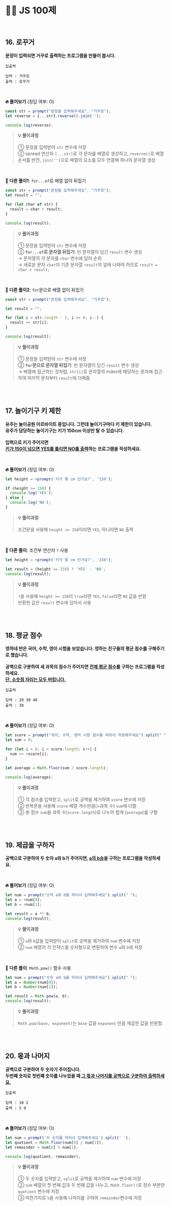 # 🏃‍♂️ JS 100제
<br />

## 16. 로꾸거
**문장이 입력되면 거꾸로 출력하는 프로그램을 만들어 봅시다.**

```
입출력

입력 : 거꾸로
출력 : 로꾸거
```

<br />

**🔥 풀어보기** (정답 여부: O)
```jsx
const str = prompt("문장을 입력해주세요", "거꾸로");
let reverse = [...str].reverse().join('');

console.log(reverse);
```

> **💡 풀이과정**<br /><br />
① 문장을 입력받아 `str` 변수에 저장<br />
② spread 연산자 `[...str]`로 각 문자를 배열로 생성하고, `reverse()`로 배열 순서를 반전, `join('')`으로 배열의 요소를 모두 연결해 하나의 문자열 생성<br />

<br />

**🤔 다른 풀이1**: `for...of`로 배열 없이 뒤집기
```jsx
const str = prompt("문장을 입력해주세요", "거꾸로");
let result = "";

for (let char of str) {
  result = char + result;
}

console.log(result);
```

> **💡 풀이과정**<br /><br />
① 문장을 입력받아 `str` 변수에 저장<br />
② **`for...of`로 문자열 뒤집기**: 빈 문자열이 담긴 `result` 변수 생성<br />
→ 문자열의 각 문자를 `char` 변수에 담아 순회<br />
→ 새로운 문자 `char`이 기존 문자열 `result`의 앞에 나와야 하므로 `result = char + result;`

<br />

**🤔 다른 풀이2**: `for`문으로 배열 없이 뒤집기
```jsx
const str = prompt("문장을 입력해주세요", "거꾸로");

let result = "";

for (let i = str.length - 1; i >= 0; i--) {
  result += str[i];
}

console.log(result);
```

> **💡 풀이과정**<br /><br />
① 문장을 입력받아 `str` 변수에 저장<br />
② **`for`문으로 문자열 뒤집기**: 빈 문자열이 담긴 `result` 변수 생성<br />
→ 배열에 접근하는 것처럼, `str[i]`로 문자열의 index에 해당하는 문자에 접근하여 
마지막 문자부터 `result`에 더해줌

<br /><br />

## 17. 놀이기구 키 제한
**유주는 놀이공원 아르바이트 중입니다. 그런데 놀이기구마다 키 제한이 있습니다.<br />
유주가 담당하는 놀이기구는 키가 150cm 이상만 탈 수 있습니다.<br /><br />
입력으로 키가 주어지면<br />
<u>키가 150이 넘으면 YES를 틀리면 NO를 출력</u>하는 프로그램을 작성하세요.**

<br />

**🔥 풀어보기** (정답 여부: O)
```jsx
let height = +prompt('키가 몇 cm 인가요?', '150');

if (height >= 150) {
  console.log('YES');
} else {
  console.log('NO');
}
```

> **💡 풀이과정**<br /><br />
조건문을 사용해 `height >= 150`이라면 `YES`, 아니라면 `NO` 출력

<br />

**🤔 다른 풀이**: 조건부 연산자 `?` 사용
```jsx
let height = +prompt('키가 몇 cm 인가요?', '150');

let result = (height >= 150) ? 'YES' : 'NO';
console.log(result);
```

> **💡 풀이과정**<br /><br />
`?`을 사용해 `height >= 150`이 `true`라면 `YES`, `false`라면 `NO` 값을 반환<br />
반환한 값은 `result` 변수에 담아서 사용

<br /><br />

## 18. 평균 점수
**영하네 반은 국어, 수학, 영어 시험을 보았습니다. 영하는 친구들의 평균 점수를 구해주기로 했습니다.<br /><br />
공백으로 구분하여 세 과목의 점수가 주어지면 <u>전체 평균 점수</u>를 구하는 프로그램을 작성하세요.<br />
<u>단, 소숫점 자리는 모두 버립니다.</u>**

```
입출력

입력 : 20 30 40
출력 : 30
```

<br />

**🔥 풀어보기** (정답 여부: O)
```jsx
let score = prompt("국어, 수학, 영어 시험 점수를 띄어서 작성해주세요").split(" ");
let sum = 0;

for (let i = 0; i < score.length; i++) {
  sum += +score[i];
}

let average = Math.floor(sum / score.length);

console.log(average);
```

> **💡 풀이과정**<br /><br />
① 각 점수를 입력받고, `split`로 공백을 제거하여 `score` 변수에 저장<br />
② 반복문을 사용해 `score` 배열 개수만큼(=과목 수) `sum`에 더함<br /> 
③ 총 점수 `sum`을 과목 수(`score.length`)로 나누어 합계 (`average`)를 구함


<br /><br />

## 19. 제곱을 구하자
**공백으로 구분하여 두 숫자 a와 b가 주어지면, <u>a의 b승</u>을 구하는 프로그램을 작성하세요.**

<br />

**🔥 풀어보기** (정답 여부: O)
```jsx
let num = prompt("숫자 a와 b를 띄어서 입력해주세요").split(" ");
let a = +num[0];
let b = +num[1];

let result = a ** b;
console.log(result);
```

> **💡 풀이과정**<br /><br />
① `a`와 `b`값을 입력받아 `split`로 공백을 제거하여 `num` 변수에 저장<br />
② `num` 배열의 각 인덱스를 숫자형으로 변환하여 변수 `a`와 `b`에 저장<br />

<br />

**🤔 다른 풀이**: `Math.pow()` 함수 사용
```jsx
let num = prompt("숫자 a와 b를 띄어서 입력해주세요").split(" ");
let a = Number(num[0]);
let b = Number(num[1]);

let result = Math.pow(a, b);
console.log(result);
```

> **💡 풀이과정**<br /><br />
`Math.pow(base, exponent)`는 `base` 값을 `exponent` 만큼 제곱한 값을 반환함.<br />


<br /><br />

## 20. 몫과 나머지
**공백으로 구분하여 두 숫자가 주어집니다.<br />
두번째 숫자로 첫번째 숫자를 나누었을 때 <u>그 몫과 나머지를 공백으로 구분하여 출력하세요.</u>**

```
입출력

입력 : 10 2
출력 : 5 0
```

<br />

**🔥 풀어보기** (정답 여부: O)
```jsx
let num = prompt('두 숫자를 띄어서 입력해주세요').split(' ');
let quotient = Math.floor(num[0] / num[1]);
let remainder = num[0] % num[1];

console.log(quotient, remainder);
```

> **💡 풀이과정**<br /><br />
① 두 숫자를 입력받고, `split`로 공백을 제거하여 `num` 변수에 저장<br />
② `num` 배열의 첫 번째 값과 두 번째 값을 나누고, `Math.floor()`로 정수 부분만 `quotient` 변수에 저장<br />
③ 마찬가지로 `%`을 사용해 나머지를 구하여 `remainder`변수에 저장